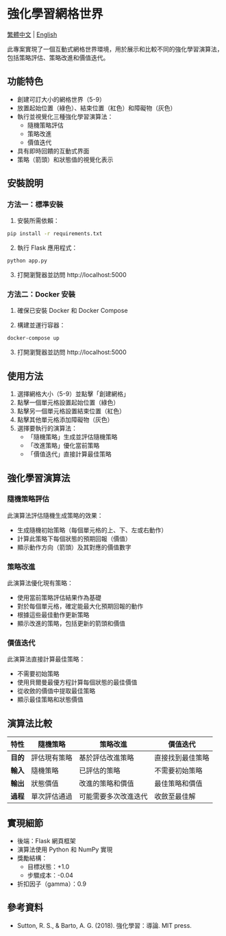 # 強化學習網格世界

[繁體中文](README_zh.md) | [English](README.md)

此專案實現了一個互動式網格世界環境，用於展示和比較不同的強化學習演算法，包括策略評估、策略改進和價值迭代。

## 功能特色

- 創建可訂大小的網格世界（5-9）
- 放置起始位置（綠色）、結束位置（紅色）和障礙物（灰色）
- 執行並視覺化三種強化學習演算法：
  - 隨機策略評估
  - 策略改進
  - 價值迭代
- 具有即時回饋的互動式界面
- 策略（箭頭）和狀態值的視覺化表示

## 安裝說明

### 方法一：標準安裝

1. 安裝所需依賴：

```bash
pip install -r requirements.txt
```

2. 執行 Flask 應用程式：

```bash
python app.py
```

3. 打開瀏覽器並訪問 http://localhost:5000

### 方法二：Docker 安裝

1. 確保已安裝 Docker 和 Docker Compose

2. 構建並運行容器：

```bash
docker-compose up
```

3. 打開瀏覽器並訪問 http://localhost:5000

## 使用方法

1. 選擇網格大小（5-9）並點擊「創建網格」
2. 點擊一個單元格設置起始位置（綠色）
3. 點擊另一個單元格設置結束位置（紅色）
4. 點擊其他單元格添加障礙物（灰色）
5. 選擇要執行的演算法：
   - 「隨機策略」生成並評估隨機策略
   - 「改進策略」優化當前策略
   - 「價值迭代」直接計算最佳策略

## 強化學習演算法

### 隨機策略評估

此演算法評估隨機生成策略的效果：

- 生成隨機初始策略（每個單元格的上、下、左或右動作）
- 計算此策略下每個狀態的預期回報（價值）
- 顯示動作方向（箭頭）及其對應的價值數字

### 策略改進

此演算法優化現有策略：

- 使用當前策略評估結果作為基礎
- 對於每個單元格，確定能最大化預期回報的動作
- 根據這些最佳動作更新策略
- 顯示改進的策略，包括更新的箭頭和價值

### 價值迭代

此演算法直接計算最佳策略：

- 不需要初始策略
- 使用貝爾曼最優方程計算每個狀態的最佳價值
- 從收斂的價值中提取最佳策略
- 顯示最佳策略和狀態價值

## 演算法比較

| 特性 | 隨機策略 | 策略改進 | 價值迭代 |
|---------|------------------|-------------------|-----------------|
| **目的** | 評估現有策略 | 基於評估改進策略 | 直接找到最佳策略 |
| **輸入** | 隨機策略 | 已評估的策略 | 不需要初始策略 |
| **輸出** | 狀態價值 | 改進的策略和價值 | 最佳策略和價值 |
| **過程** | 單次評估通過 | 可能需要多次改進迭代 | 收斂至最佳解 |

## 實現細節

- 後端：Flask 網頁框架
- 演算法使用 Python 和 NumPy 實現
- 獎勵結構：
  - 目標狀態：+1.0
  - 步驟成本：-0.04
- 折扣因子（gamma）：0.9

## 參考資料

- Sutton, R. S., & Barto, A. G. (2018). 強化學習：導論. MIT press.
